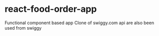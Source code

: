 # react-food-order-app

Functional component based app 
Clone of swiggy.com 
api are also been used from swiggy
